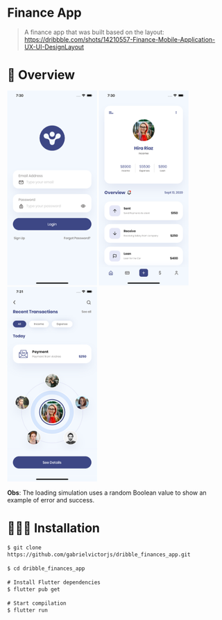 # Finance App

> A finance app that was built based on the layout: https://dribbble.com/shots/14210557-Finance-Mobile-Application-UX-UI-DesignLayout 




# 📲 Overview


<img src="screenshots/sign-in-page.png" width="207" height="448" >    <img src="screenshots/home-page.png" width="207" height="448" >
<img src="screenshots/recent-transactions-page.png" width="207" height="448" >    

**Obs**: The loading simulation uses a random Boolean value to show an example of error and success.

# 👨🏽‍💻 Installation



```
$ git clone https://github.com/gabrielvictorjs/dribble_finances_app.git

$ cd dribble_finances_app

# Install Flutter dependencies
$ flutter pub get

# Start compilation
$ flutter run

```
